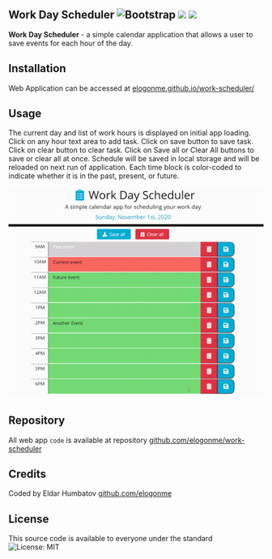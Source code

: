 
## Work Day Scheduler            ![Bootstrap](https://img.shields.io/badge/Powered%20By-gray) <img src="https://img.shields.io/badge/javascript%20-%23323330.svg?&style=for-the-badge&logo=javascript&logoColor=%23F7DF1E"/> <img src="https://img.shields.io/badge/jquery%20-%230769AD.svg?&style=for-the-badge&logo=jquery&logoColor=white"/>

**Work Day Scheduler** - a simple calendar application that allows a user to save events for each hour of the day.

## Installation

Web Application can be accessed at [elogonme.github.io/work-scheduler/](https://elogonme.github.io/work-scheduler/)

## Usage

The current day and list of work hours is displayed on initial app loading.
Click on any hour text area to add task. Click on save button to save task. Click on clear button to clear task.
Click on Save all or Clear All buttons to save or clear all at once.
Schedule will be saved in local storage and will be reloaded on next run of application.
Each time block is color-coded to indicate whether it is in the past, present, or future.

![Demo of Main page](assets/img/demo.gif)

## Repository

All web app `code` is available at repository [github.com/elogonme/work-scheduler](https://github.com/elogonme/work-scheduler)

## Credits

Coded by Eldar Humbatov [github.com/elogonme](https://github.com/elogonme)

## License

This source code is available to everyone under the standard ![License: MIT](https://img.shields.io/badge/License-MIT-yellow.svg)
